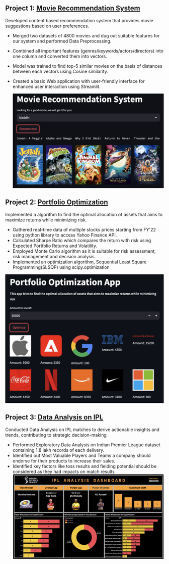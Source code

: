 ## Project 1: [Movie Recommendation System](https://github.com/VIDIT-9/Recommender-System-TMDB-dataset)
Developed content based recommendation system that provides movie suggestions based on user preferences.
* Merged two datasets of 4800 movies and dug out suitable features for our system and performed Data Preprocessing.
* Combined all important features (genres/keywords/actors/directors) into one column and converted them into vectors.
* Model was trained to find top-5 similar movies on the basis of distances between each vectors using Cosine similarity.
* Created a basic Web application with user-friendly interface for enhanced user interaction using Streamlit.

  [![](/Images/MRS.png)](https://movies-recommendation-system-bbcd81475afd.herokuapp.com)



## Project 2: [Portfolio Optimization](https://github.com/VIDIT-9/Portfolio-Optimization)
Implemented a algorithm to find the optimal allocation of assets that aims to maximize returns while minimizing risk.
* Gathered real-time data of multiple stocks prices starting from FY'22 using python library to access Yahoo Finance API.
* Calculated Sharpe Ratio which compares the return with risk using Expected Portfolio Returns and Volatility.
* Employed Monte Carlo algorithm as it is suitable for risk assessment, risk management and decision analysis.
* Implemented an optimization algorithm, Sequential Least Square Programming(SLSQP) using scipy.optimization

[![](/Images/Portfolio.png)](https://portfolio-optomization-605bcecc5cc2.herokuapp.com/)



## Project 3: [Data Analysis on IPL](https://public.tableau.com/app/profile/vidit.jain3529/viz/IPLAnalysis_16968349285830/IPLANALYSISDASHBOARD)
Conducted Data Analysis on IPL matches to derive actionable insights and trends, contributing to strategic decision-making
* Performed Exploratory Data Analysis on Indian Premier League dataset containing 1.8 lakh records of each delivery.
* Identified out Most Valuable Players and Teams a company should endorse for their products to increase their sales.
* Identified key factors like toss results and fielding potential should be considered as they had impacts on match results
[![](/Images/IPL.png)](https://public.tableau.com/app/profile/vidit.jain3529/viz/IPLAnalysis_16968349285830/IPLANALYSISDASHBOARD?publish=yes)
